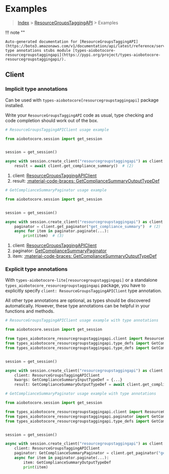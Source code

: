 # Examples

> [Index](../README.md) > [ResourceGroupsTaggingAPI](./README.md) > Examples

!!! note ""

    Auto-generated documentation for [ResourceGroupsTaggingAPI](https://boto3.amazonaws.com/v1/documentation/api/latest/reference/services/resourcegroupstaggingapi.html#resourcegroupstaggingapi)
    type annotations stubs module [types-aiobotocore-resourcegroupstaggingapi](https://pypi.org/project/types-aiobotocore-resourcegroupstaggingapi/).

## Client

### Implicit type annotations

Can be used with `types-aiobotocore[resourcegroupstaggingapi]` package installed.

Write your `ResourceGroupsTaggingAPI` code as usual,
type checking and code completion should work out of the box.



```python
# ResourceGroupsTaggingAPIClient usage example

from aiobotocore.session import get_session


session = get_session()

async with session.create_client("resourcegroupstaggingapi") as client:  # (1)
    result = await client.get_compliance_summary()  # (2)
```

1. client: [ResourceGroupsTaggingAPIClient](./client.md)
2. result: [:material-code-braces: GetComplianceSummaryOutputTypeDef](./type_defs.md#getcompliancesummaryoutputtypedef) 



```python
# GetComplianceSummaryPaginator usage example

from aiobotocore.session import get_session


session = get_session()

async with session.create_client("resourcegroupstaggingapi") as client:  # (1)
    paginator = client.get_paginator("get_compliance_summary")  # (2)
    async for item in paginator.paginate(...):
        print(item)  # (3)
```

1. client: [ResourceGroupsTaggingAPIClient](./client.md)
2. paginator: [GetComplianceSummaryPaginator](./paginators.md#getcompliancesummarypaginator)
3. item: [:material-code-braces: GetComplianceSummaryOutputTypeDef](./type_defs.md#getcompliancesummaryoutputtypedef) 




### Explicit type annotations

With `types-aiobotocore-lite[resourcegroupstaggingapi]`
or a standalone `types_aiobotocore_resourcegroupstaggingapi` package, you have to explicitly specify
`client: ResourceGroupsTaggingAPIClient` type annotation.

All other type annotations are optional, as types should be discovered automatically.
However, these type annotations can be helpful in your functions and methods.


```python
# ResourceGroupsTaggingAPIClient usage example with type annotations

from aiobotocore.session import get_session

from types_aiobotocore_resourcegroupstaggingapi.client import ResourceGroupsTaggingAPIClient
from types_aiobotocore_resourcegroupstaggingapi.type_defs import GetComplianceSummaryOutputTypeDef
from types_aiobotocore_resourcegroupstaggingapi.type_defs import GetComplianceSummaryInputTypeDef


session = get_session()

async with session.create_client("resourcegroupstaggingapi") as client:
    client: ResourceGroupsTaggingAPIClient
    kwargs: GetComplianceSummaryInputTypeDef = {...}
    result: GetComplianceSummaryOutputTypeDef = await client.get_compliance_summary(**kwargs)
```



```python
# GetComplianceSummaryPaginator usage example with type annotations

from aiobotocore.session import get_session

from types_aiobotocore_resourcegroupstaggingapi.client import ResourceGroupsTaggingAPIClient
from types_aiobotocore_resourcegroupstaggingapi.paginator import GetComplianceSummaryPaginator
from types_aiobotocore_resourcegroupstaggingapi.type_defs import GetComplianceSummaryOutputTypeDef


session = get_session()

async with session.create_client("resourcegroupstaggingapi") as client:
    client: ResourceGroupsTaggingAPIClient
    paginator: GetComplianceSummaryPaginator = client.get_paginator("get_compliance_summary")
    async for item in paginator.paginate(...):
        item: GetComplianceSummaryOutputTypeDef
        print(item)
```



